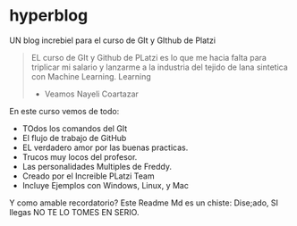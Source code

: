 # hyperblog  
UN blog increbiel para el curso de GIt y GIthub de Platzi
> EL curso de GIt y Github de PLatzi es lo que me hacia falta para triplicar mi salario y lanzarme a la industria del tejido de lana sintetica con Machine Learning.
Learning
> - Veamos Nayeli Coartazar

En este curso vemos de todo:
* TOdos los comandos del GIt
* El flujo de trabajo de GitHub
* EL verdadero amor por las buenas practicas.
* Trucos muy locos del profesor.
* Las personalidades Multiples de Freddy.
* Creado por el Increible PLatzi Team
* Incluye Ejemplos con Windows, Linux, y Mac

Y como amable recordatorio? Este Readme Md es un chiste:
Dise;ado, SI llegas NO TE LO TOMES EN SERIO.